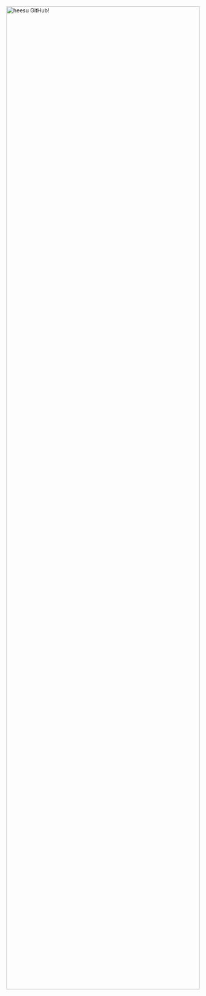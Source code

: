 <div style="width: 100%; height: 100vh; overflow: hidden;">
  <img src="https://capsule-render.vercel.app/api?type=wave&color=FFCFDA&height=300&section=header&text=heesu's%20GitHub!&fontSize=80&fontColor=828282" alt="heesu GitHub!" style="width: 100%; height: 80%;" />
</div>

<div align=center>
  <h2><b> ✌ Introduction </b></h2> <br>
  안녕하세요! 코드 외에도 소통이 개발의 핵심이라고 생각하는 신입 개발자입니다. <br>
  다양한 의견을 수용하며 계속해서 성장하고 싶어요💕
</div>  
<br>
<div align="center">
  <h2><b>🛠 Skills</b></h2>
  <h4>- Flatforms&Languages</h4>
</div>

<div align=center>
  <img src="https://img.shields.io/badge/Oracle-F80000?style=flat&logo=oracle&logoColor=white" alt="Oracle logo"/>
  <img src="https://img.shields.io/badge/CSS3-1572B6?style=flat&logo=css3&logoColor=white" alt="CSS logo"/>
  <img src="https://img.shields.io/badge/HTML5-E34F26?style=flat&logo=html5&logoColor=white" alt="HTML logo"/>
  <img src="https://img.shields.io/badge/Java-E34F26?style=flat&logo=java&logoColor=white" alt="Java logo"/>
  <img src="https://img.shields.io/badge/Spring-6DB33F?style=flat&logo=spring&logoColor=white" alt="Spring logo"/>
  <img src="https://img.shields.io/badge/Javascript-F7DF1E?style=flat&logo=javascript&logoColor=white" alt="Javascript logo"/>
</div>
<div align=center>
  <h4>- Tools</h4>
</div>
<div align=center>
<img src="https://img.shields.io/badge/Eclipse IDE-2C2255?style=flat&logo=Eclipse IDE&logoColor=white" alt="Eclipse IDE logo"/>
<img src="https://img.shields.io/badge/Sublimetext-FF9800?style=flat&logo=sublimetext&logoColor=white" alt="Sublimetext logo"/>
<img src="https://img.shields.io/badge/Visualstudiocode-007ACC?style=flat&logo=visualstudiocode&logoColor=white" alt="Visualstudiocode logo"/>
<img src="https://img.shields.io/badge/Intellijidea-000000?style=flat&logo=intellijidea&logoColor=white" alt="intellijidea logo"/>
</div>
<div align=center>
  <h4>- Studying</h4>
</div>
<div align=center>
  <img src="https://img.shields.io/badge/React-61DAFB?style=flat&logo=react&logoColor=white" alt="react logo"/>
</div>
<div align=center>
  <h4>- Collaboration Tool</h4>
</div>
<div align=center>
  <img src="https://img.shields.io/badge/Notion-000000?style=flat&logo=notion&logoColor=white" alt="notion logo"/>
  <img src="https://img.shields.io/badge/Slack-4A154B?style=flat&logo=slack&logoColor=white" alt="slack logo"/>
  <img src="https://img.shields.io/badge/Discord-5865F2?style=flat&logo=discord&logoColor=white" alt="discord logo"/>
  <img src="https://img.shields.io/badge/Figma-F24E1E?style=flat&logo=figma&logoColor=white" alt="figma logo"/>
</div>
<br>

<!-- <p align="center">
  <img src="https://github-readme-stats.vercel.app/api?username=heesus2&show_icons=true&theme=dracula" alt="heesus2's GitHub stats">
</p> -->

<div align="center">
	<p><b>📌 my github stats 📌</b></p>
	<a href="https://github.com/heesus2/">
  <img height="180em" src="https://github-readme-stats-eight-theta.vercel.app/api?username=heesus2&show_icons=true&theme=default&hide_border=true&bg_color=20232a&icon_color=f9f586&text_color=f9f586&title_color=96fbc4&include_all_commits=true&count_private=true"/> 
<img height="180em" src="https://github-readme-stats-eight-theta.vercel.app/api/top-langs/?username=heesus2&layout=compact&langs_count=8&theme=default&hide_border=true&bg_color=20232a&icon_color=f9f586&text_color=f9f586&title_color=96fbc4"/>
</a>

![footer](https://capsule-render.vercel.app/api?type=waving&color=FFCFDA&height=300&section=footer)


